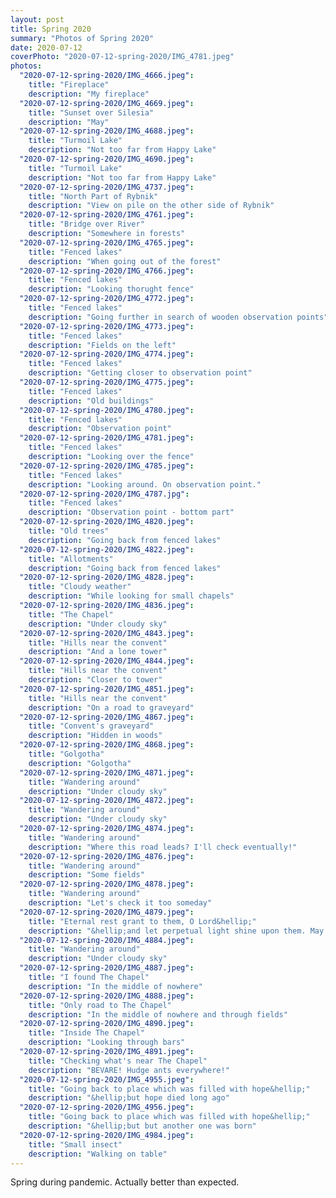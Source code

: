 ```yaml
---
layout: post
title: Spring 2020
summary: "Photos of Spring 2020"
date: 2020-07-12
coverPhoto: "2020-07-12-spring-2020/IMG_4781.jpeg"
photos:
  "2020-07-12-spring-2020/IMG_4666.jpeg":
    title: "Fireplace"
    description: "My fireplace"
  "2020-07-12-spring-2020/IMG_4669.jpeg":
    title: "Sunset over Silesia"
    description: "May"
  "2020-07-12-spring-2020/IMG_4688.jpeg":
    title: "Turmoil Lake"
    description: "Not too far from Happy Lake"
  "2020-07-12-spring-2020/IMG_4690.jpeg":
    title: "Turmoil Lake"
    description: "Not too far from Happy Lake"
  "2020-07-12-spring-2020/IMG_4737.jpeg":
    title: "North Part of Rybnik"
    description: "View on pile on the other side of Rybnik"
  "2020-07-12-spring-2020/IMG_4761.jpeg":
    title: "Bridge over River"
    description: "Somewhere in forests"
  "2020-07-12-spring-2020/IMG_4765.jpeg":
    title: "Fenced lakes"
    description: "When going out of the forest"
  "2020-07-12-spring-2020/IMG_4766.jpeg":
    title: "Fenced lakes"
    description: "Looking thorught fence"
  "2020-07-12-spring-2020/IMG_4772.jpeg":
    title: "Fenced lakes"
    description: "Going further in search of wooden observation points"
  "2020-07-12-spring-2020/IMG_4773.jpeg":
    title: "Fenced lakes"
    description: "Fields on the left"
  "2020-07-12-spring-2020/IMG_4774.jpeg":
    title: "Fenced lakes"
    description: "Getting closer to observation point"
  "2020-07-12-spring-2020/IMG_4775.jpeg":
    title: "Fenced lakes"
    description: "Old buildings"
  "2020-07-12-spring-2020/IMG_4780.jpeg":
    title: "Fenced lakes"
    description: "Observation point"
  "2020-07-12-spring-2020/IMG_4781.jpeg":
    title: "Fenced lakes"
    description: "Looking over the fence"
  "2020-07-12-spring-2020/IMG_4785.jpeg":
    title: "Fenced lakes"
    description: "Looking around. On observation point."
  "2020-07-12-spring-2020/IMG_4787.jpg":
    title: "Fenced lakes"
    description: "Observation point - bottom part"
  "2020-07-12-spring-2020/IMG_4820.jpeg":
    title: "Old trees"
    description: "Going back from fenced lakes"
  "2020-07-12-spring-2020/IMG_4822.jpeg":
    title: "Allotments"
    description: "Going back from fenced lakes"
  "2020-07-12-spring-2020/IMG_4828.jpeg":
    title: "Cloudy weather"
    description: "While looking for small chapels"
  "2020-07-12-spring-2020/IMG_4836.jpeg":
    title: "The Chapel"
    description: "Under cloudy sky"
  "2020-07-12-spring-2020/IMG_4843.jpeg":
    title: "Hills near the convent"
    description: "And a lone tower"
  "2020-07-12-spring-2020/IMG_4844.jpeg":
    title: "Hills near the convent"
    description: "Closer to tower"
  "2020-07-12-spring-2020/IMG_4851.jpeg":
    title: "Hills near the convent"
    description: "On a road to graveyard"
  "2020-07-12-spring-2020/IMG_4867.jpeg":
    title: "Convent's graveyard"
    description: "Hidden in woods"
  "2020-07-12-spring-2020/IMG_4868.jpeg":
    title: "Golgotha"
    description: "Golgotha"
  "2020-07-12-spring-2020/IMG_4871.jpeg":
    title: "Wandering around"
    description: "Under cloudy sky"
  "2020-07-12-spring-2020/IMG_4872.jpeg":
    title: "Wandering around"
    description: "Under cloudy sky"
  "2020-07-12-spring-2020/IMG_4874.jpeg":
    title: "Wandering around"
    description: "Where this road leads? I'll check eventually!"
  "2020-07-12-spring-2020/IMG_4876.jpeg":
    title: "Wandering around"
    description: "Some fields"
  "2020-07-12-spring-2020/IMG_4878.jpeg":
    title: "Wandering around"
    description: "Let's check it too someday"
  "2020-07-12-spring-2020/IMG_4879.jpeg":
    title: "Eternal rest grant to them, O Lord&hellip;"
    description: "&hellip;and let perpetual light shine upon them. May they rest in peace. Amen."
  "2020-07-12-spring-2020/IMG_4884.jpeg":
    title: "Wandering around"
    description: "Under cloudy sky"
  "2020-07-12-spring-2020/IMG_4887.jpeg":
    title: "I found The Chapel"
    description: "In the middle of nowhere"
  "2020-07-12-spring-2020/IMG_4888.jpeg":
    title: "Only road to The Chapel"
    description: "In the middle of nowhere and through fields"
  "2020-07-12-spring-2020/IMG_4890.jpeg":
    title: "Inside The Chapel"
    description: "Looking through bars"
  "2020-07-12-spring-2020/IMG_4891.jpeg":
    title: "Checking what's near The Chapel"
    description: "BEVARE! Hudge ants everywhere!"
  "2020-07-12-spring-2020/IMG_4955.jpeg":
    title: "Going back to place which was filled with hope&hellip;"
    description: "&hellip;but hope died long ago"
  "2020-07-12-spring-2020/IMG_4956.jpeg":
    title: "Going back to place which was filled with hope&hellip;"
    description: "&hellip;but but another one was born"
  "2020-07-12-spring-2020/IMG_4984.jpeg":
    title: "Small insect"
    description: "Walking on table"
---
```


Spring during pandemic. Actually better than expected.
